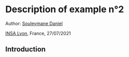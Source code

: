 # Description of example n°2

Author: [Souleymane Daniel](mailto:souleymane.daniel@insa-lyon.fr)

[INSA Lyon](https://www.insa-lyon.fr), France, 27/07/2021

## Introduction


